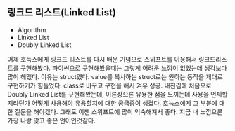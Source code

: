 ## 링크드 리스트(Linked List)
+ Algorithm
+ Linked List
+ Doubly Linked List

어제 호눅스에게 링크드 리스트를 다시 배운 기념으로 스위프트를 이용해서 링크드리스트를 구현해봤다.
파이썬으로 구현해봤을때는 그렇게 어려운 느낌이 없었는데 생각보다 많이 헤맸다.
이유는 struct였다. value를 복사하는 struct로는 원하는 동작을 제대로 구현하기가 힘들었다.
class로 바꾸고 구현을 해서 겨우 성공.
내친김에 처음으로 Doubly Linked List를 구현해봤는데, 이론상으론 유용한 점을 느끼는데 사용을 언제할지라던가 어떻게 사용해야 유용할지에 대한 궁금증이 생겼다. 호눅스에게 그 부분에 대한 질문을 해야겠다.
그래도 이젠 스위프트에 많이 익숙해져서 좋다.
지금 내 느낌으론 가장 나랑 맞고 좋은 언어인것같다.
